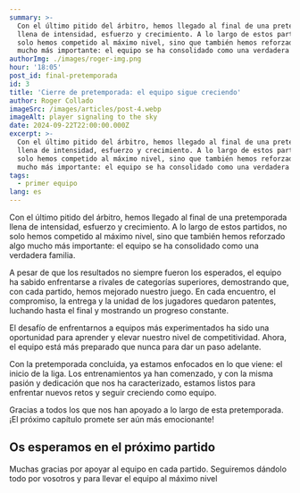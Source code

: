 ```yaml
---
summary: >-
  Con el último pitido del árbitro, hemos llegado al final de una pretemporada
  llena de intensidad, esfuerzo y crecimiento. A lo largo de estos partidos, no
  solo hemos competido al máximo nivel, sino que también hemos reforzado algo
  mucho más importante: el equipo se ha consolidado como una verdadera familia.
authorImg: ./images/roger-img.png
hour: '18:05'
post_id: final-pretemporada
id: 3
title: 'Cierre de pretemporada: el equipo sigue creciendo'
author: Roger Collado
imageSrc: /images/articles/post-4.webp
imageAlt: player signaling to the sky
date: 2024-09-22T22:00:00.000Z
excerpt: >-
  Con el último pitido del árbitro, hemos llegado al final de una pretemporada
  llena de intensidad, esfuerzo y crecimiento. A lo largo de estos partidos, no
  solo hemos competido al máximo nivel, sino que también hemos reforzado algo
  mucho más importante: el equipo se ha consolidado como una verdadera familia.
tags:
  - primer equipo
lang: es
---
```


Con el último pitido del árbitro, hemos llegado al final de una pretemporada llena de intensidad, esfuerzo y crecimiento. A lo largo de estos partidos, no solo hemos competido al máximo nivel, sino que también hemos reforzado algo mucho más importante: el equipo se ha consolidado como una verdadera familia.

A pesar de que los resultados no siempre fueron los esperados, el equipo ha sabido enfrentarse a rivales de categorías superiores, demostrando que, con cada partido, hemos mejorado nuestro juego. En cada encuentro, el compromiso, la entrega y la unidad de los jugadores quedaron patentes, luchando hasta el final y mostrando un progreso constante.

El desafío de enfrentarnos a equipos más experimentados ha sido una oportunidad para aprender y elevar nuestro nivel de competitividad. Ahora, el equipo está más preparado que nunca para dar un paso adelante.

Con la pretemporada concluida, ya estamos enfocados en lo que viene: el inicio de la liga. Los entrenamientos ya han comenzado, y con la misma pasión y dedicación que nos ha caracterizado, estamos listos para enfrentar nuevos retos y seguir creciendo como equipo.

Gracias a todos los que nos han apoyado a lo largo de esta pretemporada. ¡El próximo capítulo promete ser aún más emocionante!

## Os esperamos en el próximo partido

Muchas gracias por apoyar al equipo en cada partido. Seguiremos dándolo todo por vosotros y para llevar el equipo al máximo nivel
